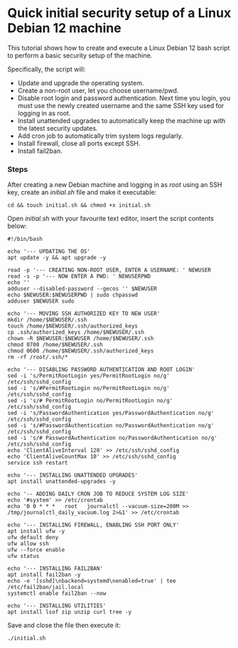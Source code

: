 # Quick initial security setup of a Linux Debian 12 machine

This tutorial shows how to create and execute a Linux Debian 12 bash script to perform a basic security setup of the machine.

Specifically, the script will:

* Update and upgrade the operating system.
* Create a non-root user, let you choose username/pwd.
* Disable root login and password authentication. Next time you login, you must use the newly created username and the same SSH key used for logging in as root.
* Install unattended upgrades to automatically keep the machine up with the latest security updates.
* Add cron job to automatically trim system logs regularly.
* Install firewall, close all ports except SSH.
* Install fail2ban.

### Steps

After creating a new Debian machine and logging in as *root* using an SSH key, create an *initial.sh* file and make it executable:
```
cd && touch initial.sh && chmod +x initial.sh
```

Open *initial.sh* with your favourite text editor, insert the script contents below:
```
#!/bin/bash

echo '--- UPDATING THE OS'
apt update -y && apt upgrade -y

read -p '--- CREATING NON-ROOT USER, ENTER A USERNAME: ' NEWUSER
read -s -p '--- NOW ENTER A PWD: ' NEWUSERPWD
echo ''
adduser --disabled-password --gecos '' $NEWUSER
echo $NEWUSER:$NEWUSERPWD | sudo chpasswd
adduser $NEWUSER sudo

echo '--- MOVING SSH AUTHORIZED KEY TO NEW USER'
mkdir /home/$NEWUSER/.ssh
touch /home/$NEWUSER/.ssh/authorized_keys
cp .ssh/authorized_keys /home/$NEWUSER/.ssh
chown -R $NEWUSER:$NEWUSER /home/$NEWUSER/.ssh
chmod 0700 /home/$NEWUSER/.ssh
chmod 0600 /home/$NEWUSER/.ssh/authorized_keys
rm -rf /root/.ssh/*

echo '--- DISABLING PASSWORD AUTHENTICATION AND ROOT LOGIN'
sed -i 's/PermitRootLogin yes/PermitRootLogin no/g' /etc/ssh/sshd_config
sed -i 's/#PermitRootLogin no/PermitRootLogin no/g' /etc/ssh/sshd_config
sed -i 's/# PermitRootLogin no/PermitRootLogin no/g' /etc/ssh/sshd_config
sed -i 's/PasswordAuthentication yes/PasswordAuthentication no/g' /etc/ssh/sshd_config
sed -i 's/#PasswordAuthentication no/PasswordAuthentication no/g' /etc/ssh/sshd_config
sed -i 's/# PasswordAuthentication no/PasswordAuthentication no/g' /etc/ssh/sshd_config
echo 'ClientAliveInterval 120' >> /etc/ssh/sshd_config
echo 'ClientAliveCountMax 10' >> /etc/ssh/sshd_config
service ssh restart

echo '--- INSTALLING UNATTENDED UPGRADES'
apt install unattended-upgrades -y

echo '-- ADDING DAILY CRON JOB TO REDUCE SYSTEM LOG SIZE'
echo '#system' >> /etc/crontab
echo '0 0 * * *   root   journalctl --vacuum-size=200M >> /tmp/journalctl_daily_vacuum.log 2>&1' >> /etc/crontab

echo '--- INSTALLING FIREWALL, ENABLING SSH PORT ONLY'
apt install ufw -y
ufw default deny
ufw allow ssh
ufw --force enable
ufw status

echo '--- INSTALLING FAIL2BAN'
apt install fail2ban -y
echo -e '[sshd]\nbackend=systemd\nenabled=true' | tee /etc/fail2ban/jail.local
systemctl enable fail2ban --now

echo '--- INSTALLING UTILITIES'
apt install lsof zip unzip curl tree -y
```

Save and close the file then execute it:
```
./initial.sh
```
